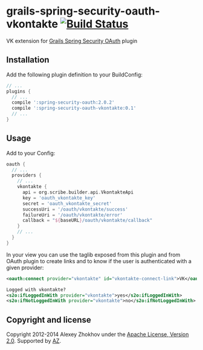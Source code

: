 grails-spring-security-oauth-vkontakte [![Build Status](https://api.travis-ci.org/donbeave/grails-spring-security-oauth-vkontakte.png?branch=master)](https://travis-ci.org/donbeave/grails-spring-security-oauth-vkontakte)
====================================

VK extension for [Grails Spring Security OAuth][spring-security-oauth-plugin] plugin

Installation
------------

Add the following plugin definition to your BuildConfig:
```groovy
// ...
plugins {
  // ...
  compile ':spring-security-oauth:2.0.2'
  compile ':spring-security-oauth-vkontakte:0.1'
  // ...
}
```

Usage
-----

Add to your Config:
```groovy
oauth {
  // ...
  providers {
    // ...
    vkontakte {
      api = org.scribe.builder.api.VkontakteApi
      key = 'oauth_vkontakte_key'
      secret = 'oauth_vkontakte_secret'
      successUri = '/oauth/vkontakte/success'
      failureUri = '/oauth/vkontakte/error'
      callback = "${baseURL}/oauth/vkontakte/callback"
    }
    // ...
  }
}
```

In your view you can use the taglib exposed from this plugin and from OAuth plugin to create links and to know if the user is authenticated with a given provider:
```xml
<oauth:connect provider="vkontakte" id="vkontakte-connect-link">VK</oauth:connect>

Logged with vkontakte?
<s2o:ifLoggedInWith provider="vkontakte">yes</s2o:ifLoggedInWith>
<s2o:ifNotLoggedInWith provider="vkontakte">no</s2o:ifNotLoggedInWith>
```

Copyright and license
---------------------

Copyright 2012-2014 Alexey Zhokhov under the [Apache License, Version 2.0](LICENSE). Supported by [AZ][zhokhov].

[zhokhov]: http://www.zhokhov.com
[spring-security-oauth-plugin]: https://github.com/enr/grails-spring-security-oauth
